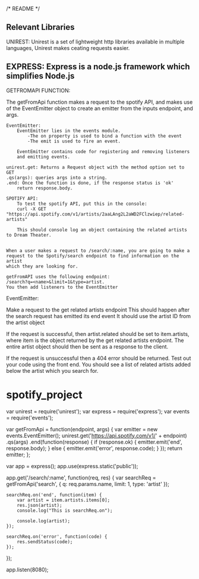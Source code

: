 /*
README
*/

Relevant Libraries
-------------------------------------------------
UNIREST:
    Unirest is a set of lightweight http libraries available in multiple languages,
    Unirest makes ceating requests easier.

EXPRESS:
    Express is a node.js framework which simplifies Node.js
-------------------------------------------------
GETFROMAPI FUNCTION:

The getFromApi function makes a request to the spotify API, and makes use of the
EventEmitter object to create an emitter from the inputs endpoint, and args.

    EventEmitter:
        EventEmitter lies in the events module.
            -The on property is used to bind a function with the event
            -The emit is used to fire an event.
        
        EventEmitter contains code for registering and removing listeners
        and emitting events.
        
    unirest.get: Returns a Request object with the method option set to GET
    .qs(args): queries args into a string.    
    .end: Once the function is done, if the response status is 'ok'
        return response.body.
    
    SPOTIFY API:
        To test the spotify API, put this in the console:
        curl -X GET "https://api.spotify.com/v1/artists/2aaLAng2L2aWD2FClzwiep/related-artists"
    
        This should console log an object containing the related artists to Dream Theater.
        

    When a user makes a request to /search/:name, you are going to make a
    request to the Spotify/search endpoint to find information on the artist
    which they are looking for.
    
    getFromAPI uses the following endpoint:
    /search?q=<name>&limit=1&type=artist.
    You then add listeners to the EventEmitter
    
        
    
    
EventEmitter:







Make a request to the get related artists endpoint
This should happen after the search request has emitted its end event
It should use the artist ID from the artist object

If the request is successful, then artist.related should be set to item.artists, where item is the object returned by the get related artists endpoint.
The entire artist object should then be sent as a response to the client.

If the request is unsuccessful then a 404 error should be returned.
Test out your code using the front end. You should see a list of related artists added below the artist which you search for.

# spotify_project






var unirest = require('unirest');
var express = require('express');
var events = require('events');

var getFromApi = function(endpoint, args) {
    var emitter = new events.EventEmitter();
    unirest.get('https://api.spotify.com/v1/' + endpoint)
           .qs(args)
           .end(function(response) {
                if (response.ok) {
                    emitter.emit('end', response.body);
                }
                else {
                    emitter.emit('error', response.code);
                }
            });
    return emitter;
};

var app = express();
app.use(express.static('public'));

app.get('/search/:name', function(req, res) {
    var searchReq = getFromApi('search', {
        q: req.params.name,
        limit: 1,
        type: 'artist'
    });

    searchReq.on('end', function(item) {
        var artist = item.artists.items[0];
        res.json(artist);
        console.log("This is searchReq.on");
        
        console.log(artist);
    });

    searchReq.on('error', function(code) {
        res.sendStatus(code);
    });
});

app.listen(8080);